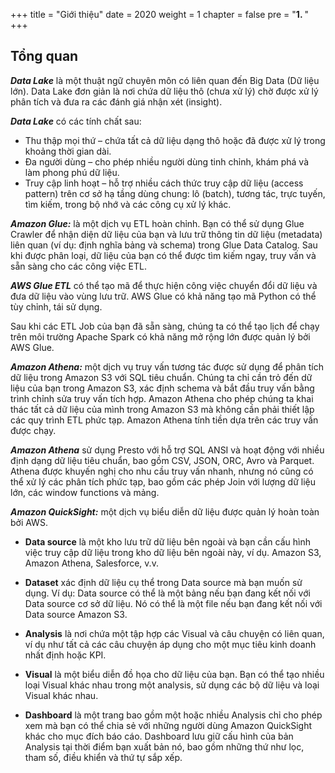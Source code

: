 +++
title = "Giới thiệu"
date = 2020
weight = 1
chapter = false
pre = "<b>1. </b>"
+++

## Tổng quan

**_Data Lake_** là một thuật ngữ chuyên môn có liên quan đến Big Data (Dữ liệu lớn). Data Lake đơn giản là nơi chứa dữ liệu thô (chưa xử lý) chờ được xử lý phân tích và đưa ra các đánh giá nhận xét (insight).

**_Data Lake_** có các tính chất sau:

- Thu thập mọi thứ – chứa tất cả dữ liệu dạng thô hoặc đã được xử lý trong khoảng thời gian dài.
- Đa người dùng – cho phép nhiều người dùng tinh chỉnh, khám phá và làm phong phú dữ liệu.
- Truy cập linh hoạt – hỗ trợ nhiều cách thức truy cập dữ liệu (access pattern) trên cơ sở hạ tầng dùng chung: lô (batch), tương tác, trực tuyến, tìm kiếm, trong bộ nhớ và các công cụ xử lý khác.

**_Amazon Glue:_** là một dịch vụ ETL hoàn chỉnh. Bạn có thể sử dụng Glue Crawler để nhận diện dữ liệu của bạn và lưu trữ thông tin dữ liệu (metadata) liên quan (ví dụ: định nghĩa bảng và schema) trong Glue Data Catalog. Sau khi được phân loại, dữ liệu của bạn có thể được tìm kiếm ngay, truy vấn và sẵn sàng cho các công việc ETL.

**_AWS Glue ETL_** có thể tạo mã để thực hiện công việc chuyển đổi dữ liệu và đưa dữ liệu vào vùng lưu trữ. AWS Glue có khả năng tạo mã Python có thể tùy chỉnh, tái sử dụng.

Sau khi các ETL Job của bạn đã sẵn sàng, chúng ta có thể tạo lịch để chạy trên môi trường Apache Spark có khả năng mở rộng lớn được quản lý bởi AWS Glue.

**_Amazon Athena:_** một dịch vụ truy vấn tương tác được sử dụng để phân tích dữ liệu trong Amazon S3 với SQL tiêu chuẩn. Chúng ta chỉ cần trỏ đến dữ liệu của bạn trong Amazon S3, xác định schema và bắt đầu truy vấn bằng trình chỉnh sửa truy vấn tích hợp. Amazon Athena cho phép chúng ta khai thác tất cả dữ liệu của mình trong Amazon S3 mà không cần phải thiết lập các quy trình ETL phức tạp. Amazon Athena tính tiền dựa trên các truy vấn được chạy.

**_Amazon Athena_** sử dụng Presto với hỗ trợ SQL ANSI và hoạt động với nhiều định dạng dữ liệu tiêu chuẩn, bao gồm CSV, JSON, ORC, Avro và Parquet. Athena được khuyến nghị cho nhu cầu truy vấn nhanh, nhưng nó cũng có thể xử lý các phân tích phức tạp, bao gồm các phép Join với lượng dữ liệu lớn, các window functions và mảng.

**_Amazon QuickSight:_** một dịch vụ biểu diễn dữ liệu được quản lý hoàn toàn bởi AWS.

- **Data source** là một kho lưu trữ dữ liệu bên ngoài và bạn cần cấu hình việc truy cập dữ liệu trong kho dữ liệu bên ngoài này, ví dụ. Amazon S3, Amazon Athena, Salesforce, v.v.

- **Dataset** xác định dữ liệu cụ thể trong Data source mà bạn muốn sử dụng. Ví dụ: Data source có thể là một bảng nếu bạn đang kết nối với Data source cơ sở dữ liệu. Nó có thể là một file nếu bạn đang kết nối với Data source Amazon S3.

- **Analysis** là nơi chứa một tập hợp các Visual và câu chuyện có liên quan, ví dụ như tất cả các câu chuyện áp dụng cho một mục tiêu kinh doanh nhất định hoặc KPI.

- **Visual** là một biểu diễn đồ họa cho dữ liệu của bạn. Bạn có thể tạo nhiều loại Visual khác nhau trong một analysis, sử dụng các bộ dữ liệu và loại Visual khác nhau.

- **Dashboard** là một trang bao gồm một hoặc nhiều Analysis chỉ cho phép xem mà bạn có thể chia sẻ với những người dùng Amazon QuickSight khác cho mục đích báo cáo. Dashboard lưu giữ cấu hình của bản Analysis tại thời điểm bạn xuất bản nó, bao gồm những thứ như lọc, tham số, điều khiển và thứ tự sắp xếp.
